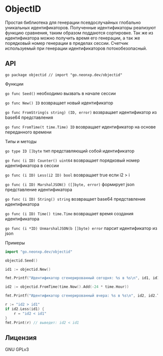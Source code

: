 # ObjectID

Простая библиотека для генерации псевдослучайных глобально уникальных идентификаторов.
Полученные идентификаторы реализуют функцию сравнения, таким образом поддаются сортировке.
Так же из идентификатора можно получить время его генерации, а так же порядковый номер генерации в пределах сессии. Счетчик используемый при генерации идентификаторов потокобезопасный.

## API

```go package objectid // import "go.neonxp.dev/objectid"```


Функции

```go func Seed()```
    необходимо вызвать в начале сессии

```go func New() ID```
    возвращает новый идентификатор

```go func FromString(s string) (ID, error)```
    возвращает идентификатор из base64 представления

```go func FromTime(t time.Time) ID```
    возвращает идентификатор на основе переданного времени

Типы и методы

```go type ID []byte``` тип представляющий собой идентификатор

```go func (i ID) Counter() uint64```
    возвращает порядковый номер идентификатора в сессии

```go func (i ID) Less(i2 ID) bool```
    возвращает true если i2 > i

```go func (i ID) MarshalJSON() ([]byte, error)```
    формирует json представление идентификатора

```go func (i ID) String() string```
    возвращает base64 представление идентификатора

```go func (i ID) Time() time.Time```
    возвращает время создания идентификатора

```go func (i *ID) UnmarshalJSON(b []byte) error```
    парсит идентификатор из json

Примеры

```go
import "go.neonxp.dev/objectid"

objectid.Seed()

id1 := objectid.New()

fmt.Printf("Идентификатор сгенерированный сегодня: %s в %s\n", id1, id1.Time()) // пример: Идентификатор сгенерированный сегодня: AAXwV/DVGwXtTj0FRm92SQF3MiquMPlK в 2022-12-21 18:09:36.872197 +0300 MSK

id2 := objectid.FromTime(time.Now().Add(-24 * time.Hour))

fmt.Printf("Идентификатор сгенерированный вчера: %s в %s\n", id2, id2.Time()) // пример: Идентификатор сгенерированный вчера: AAXwQ+U14N8mbGoVPiiNqyZCss7lEV0Z в 2022-12-20 18:14:42.541791 +0300 MSK

r := "id2 > id1"
if id2.Less(id1) {
    r = "id2 < id1"
}
fmt.Print(r) // выведет: id2 < id1
```

## Лицензия

GNU GPLv3